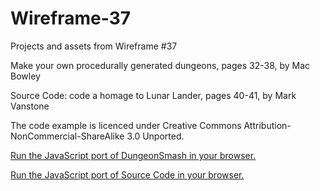 # Wireframe-37
Projects and assets from Wireframe #37

Make your own procedurally generated dungeons, pages 32-38, by Mac Bowley

Source Code: code a homage to Lunar Lander, pages 40-41, by Mark Vanstone

The code example is licenced under Creative Commons Attribution-NonCommercial-ShareAlike 3.0 Unported.

[Run the JavaScript port of DungeonSmash in your browser.](https://thisarray.github.io/Wireframe-37/proc-gen-dungeons/DungeonSmash/game.html)

[Run the JavaScript port of Source Code in your browser.](https://thisarray.github.io/Wireframe-37/source-code-lunar-lander/lunarlander.html)
